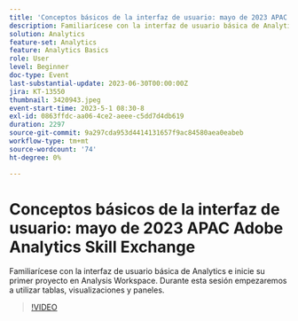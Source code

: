 ```yaml
---
title: 'Conceptos básicos de la interfaz de usuario: mayo de 2023 APAC Adobe Analytics Skill Exchange'
description: Familiarícese con la interfaz de usuario básica de Analytics e inicie su primer proyecto en Analysis Workspace. Durante esta sesión empezaremos a utilizar tablas, visualizaciones y paneles.
solution: Analytics
feature-set: Analytics
feature: Analytics Basics
role: User
level: Beginner
doc-type: Event
last-substantial-update: 2023-06-30T00:00:00Z
jira: KT-13550
thumbnail: 3420943.jpeg
event-start-time: 2023-5-1 08:30-8
exl-id: 0863ffdc-aa06-4ce2-aeee-c5dd7d4db619
duration: 2297
source-git-commit: 9a297cda953d4414131657f9ac84580aea0eabeb
workflow-type: tm+mt
source-wordcount: '74'
ht-degree: 0%

---
```


# Conceptos básicos de la interfaz de usuario: mayo de 2023 APAC Adobe Analytics Skill Exchange

Familiarícese con la interfaz de usuario básica de Analytics e inicie su primer proyecto en Analysis Workspace. Durante esta sesión empezaremos a utilizar tablas, visualizaciones y paneles.

>[!VIDEO](https://video.tv.adobe.com/v/3420943/?learn=on)
